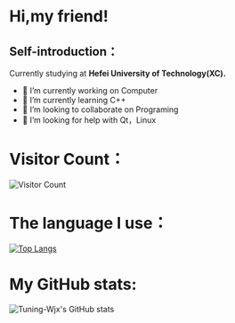 # Hi,my friend!
## Self-introduction：
Currently studying at **Hefei University of Technology(XC).**

- 🔭 I’m currently working on Computer
- 🌱 I’m currently learning C++
- 👯 I’m looking to collaborate on Programing
- 🤔 I’m looking for help with Qt，Linux
# Visitor Count：
![Visitor Count](https://profile-counter.glitch.me/Tuning-Wjx/count.svg)
# The language I use：
[![Top Langs](https://github-readme-stats.vercel.app/api/top-langs/?username=Tuning-Wjx)](https://github.com/Tuning-Wjx/github-readme-stats)
# My GitHub stats:
![Tuning-Wjx's GitHub stats](https://github-readme-stats.vercel.app/api?username=Tuning-Wjx&show_icons=true&theme=tokyonight)
